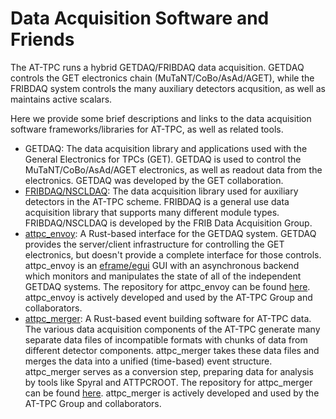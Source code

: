 # Data Acquisition Software and Friends

The AT-TPC runs a hybrid GETDAQ/FRIBDAQ data acquisition. GETDAQ controls the GET 
electronics chain (MuTaNT/CoBo/AsAd/AGET), while the FRIBDAQ system controls the many 
auxiliary detectors acqusition, as well as maintains active scalars. 

Here we provide some brief descriptions and links to the data acquisition software 
frameworks/libraries for AT-TPC, as well as related tools.

- GETDAQ: The data acquisition library and applications used with the General 
Electronics for TPCs (GET). GETDAQ is used to control the MuTaNT/CoBo/AsAd/AGET 
electronics, as well as readout data from the electronics. GETDAQ was developed by the 
GET collaboration.
- [FRIBDAQ/NSCLDAQ](https://github.com/FRIBDAQ): The data acquisition library used for 
auxiliary detectors in the AT-TPC scheme. FRIBDAQ is a general use data acquisition 
library that supports many different module types. FRIBDAQ/NSCLDAQ is developed by the 
FRIB Data Acquisition Group.
- [attpc_envoy](https://attpc.github.io/attpc_envoy): A Rust-based interface for the 
GETDAQ system. GETDAQ provides the server/client infrastructure for controlling the 
GET electronics, but doesn't provide a complete interface for those controls. 
attpc_envoy is an [eframe/egui](https://github.com/emilk/egui) GUI with an 
asynchronous backend which monitors and manipulates the state of all of the 
independent GETDAQ systems. The repository for attpc_envoy can be found 
[here](https://github.com/ATTPC/attpc_envoy). attpc_envoy is actively developed and 
used by the AT-TPC Group and collaborators.
- [attpc_merger](https://attpc.github.io/attpc_merger): A Rust-based event building 
software for AT-TPC data. The various data acquisition components of the AT-TPC 
generate many separate data files of incompatible formats with chunks of data from 
different detector components. attpc_merger takes these data files and merges the data 
into a unified (time-based) event structure. attpc_merger serves as a conversion step, 
preparing data for analysis by tools like Spyral and ATTPCROOT. The repository for 
attpc_merger can be found [here](https://github.com/ATTPC/attpc_merger). attpc_merger 
is actively developed and used by the AT-TPC Group and collaborators.
